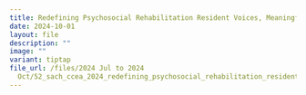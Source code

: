 ```yaml
---
title: Redefining Psychosocial Rehabilitation Resident Voices, Meaningful Choices
date: 2024-10-01
layout: file
description: ""
image: ""
variant: tiptap
file_url: /files/2024 Jul to 2024
  Oct/52_sach_ccea_2024_redefining_psychosocial_rehabilitation_resident_voices_meaningful_choices.pdf
---
```

